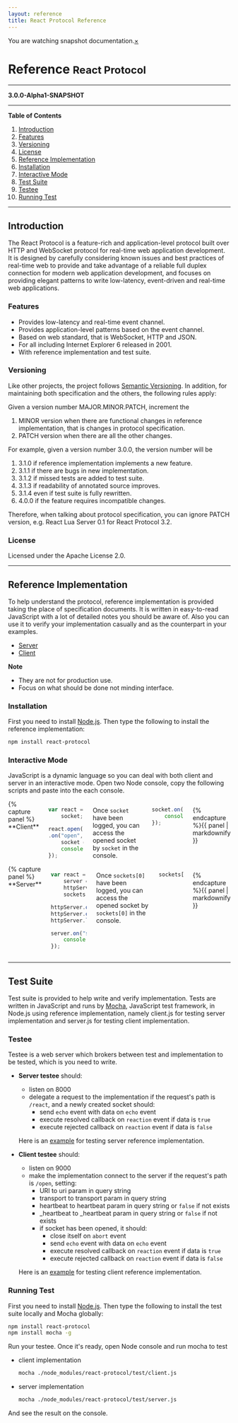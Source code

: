```yaml
---
layout: reference
title: React Protocol Reference
---
```


<div data-alert class="alert-box alert">
You are watching snapshot documentation.<a href="#" class="close">&times;</a>
</div>

<h1>Reference <small>React Protocol</small></h1>

---

**3.0.0-Alpha1-SNAPSHOT**

---

**Table of Contents**

1. [Introduction](#toc_0)
  1. [Features](#toc_1)
  1. [Versioning](#toc_2)
  1. [License](#toc_3)
1. [Reference Implementation](#toc_4)
  1. [Installation](#toc_5)
  1. [Interactive Mode](#toc_6)
1. [Test Suite](#toc_7)
  1. [Testee](#toc_8)
  1. [Running Test](#toc_9)

---

## Introduction
The React Protocol is a feature-rich and application-level protocol built over HTTP and WebSocket protocol for real-time web application development. It is designed by carefully considering known issues and best practices of real-time web to provide and take advantage of a reliable full duplex connection for modern web application development, and focuses on providing elegant patterns to write low-latency, event-driven and real-time web applications.

### Features
* Provides low-latency and real-time event channel.
* Provides application-level patterns based on the event channel.
* Based on web standard, that is WebSocket, HTTP and JSON.
* For all including Internet Explorer 6 released in 2001.
* With reference implementation and test suite.

### Versioning
Like other projects, the project follows [Semantic Versioning](http://semver.org/). In addition, for maintaining both specification and the others, the following rules apply:

Given a version number MAJOR.MINOR.PATCH, increment the 

1. MINOR version when there are functional changes in reference implementation, that is changes in protocol specification.
1. PATCH version when there are all the other changes.

For example, given a version number 3.0.0, the version number will be

1. 3.1.0 if reference implementation implements a new feature.
1. 3.1.1 if there are bugs in new implementation.
1. 3.1.2 if missed tests are added to test suite.
1. 3.1.3 if readability of annotated source improves.
1. 3.1.4 even if test suite is fully rewritten.
1. 4.0.0 if the feature requires incompatible changes.

Therefore, when talking about protocol specification, you can ignore PATCH version, e.g. React Lua Server 0.1 for React Protocol 3.2.

### License

Licensed under the Apache License 2.0.

---

## Reference Implementation
To help understand the protocol, reference implementation is provided taking the place of specification documents. It is written in easy-to-read JavaScript with a lot of detailed notes you should be aware of. Also you can use it to verify your implementation casually and as the counterpart in your examples.

<ul class="inline-list">
    <li><a href="../docs/server.html">Server</a></li>
    <li><a href="../docs/client.html">Client</a></li>
</ul>

**Note**

* They are not for production use.
* Focus on what should be done not minding interface.

### Installation
First you need to install [Node.js](http://nodejs.org). Then type the following to install the reference implementation:

```bash
npm install react-protocol
```

### Interactive Mode
JavaScript is a dynamic language so you can deal with both client and server in an interactive mode. Open two Node console, copy the following scripts and paste into the each console.

<div class="row">
<div class="large-6 columns">
{% capture panel %}
**Client**

```javascript
var react = require("react-protocol"),
    socket;

react.open("http://localhost:8000/react", {transport: "ws"})
.on("open", function() {
    socket = this;
    console.log("socket");
});
```

Once `socket` have been logged, you can access the opened socket by `socket` in the console.

```javascript
socket.on("greeting", function(data) {
    console.log("greetings from the server: " + data);
});
```
{% endcapture %}{{ panel | markdownify }}
</div>
<div class="large-6 columns">
{% capture panel %}
**Server**

```javascript
var react = require("react-protocol"),
    server = react.server(),
    httpServer = require("http").createServer(),
    sockets = [];

httpServer.on("request", server.handleRequest);
httpServer.on("upgrade", server.handleUpgrade);
httpServer.listen(8000);

server.on("socket", function(socket) {
    console.log("sockets[" + (sockets.push(socket) - 1) + "]");
});
```

Once `sockets[0]` have been logged, you can access the opened socket by `sockets[0]` in the console.

```javascript
sockets[0].send("greeting", "Hello World");
```
{% endcapture %}{{ panel | markdownify }}
</div>
</div>

---

## Test Suite
Test suite is provided to help write and verify implementation. Tests are written in JavaScript and runs by [Mocha](http://visionmedia.github.io/mocha/), JavaScript test framework, in Node.js using reference implementation, namely client.js for testing server implementation and server.js for testing client implementation.

### Testee
Testee is a web server which brokers between test and implementation to be tested, which is you need to write.

* **Server testee** should:
    * listen on 8000
    * delegate a request to the implementation if the request's path is `/react`, and a newly created socket should:
        * send `echo` event with data on `echo` event
        * execute resolved callback on `reaction` event if data is `true`
        * execute rejected callback on `reaction` event if data is `false`<p>
    
    Here is an [example](https://github.com/Atmosphere/react-protocol/blob/master/test/testee/server.js) for testing server reference implementation.  
  
* **Client testee** should: 
    * listen on 9000
    * make the implementation connect to the server if the request's path is `/open`, setting:
        * URI to uri param in query string
        * transport to transport param in query string
        * heartbeat to heartbeat param in query string or `false` if not exists
        * _heartbeat to _heartbeat param in query string or `false` if not exists
        * if socket has been opened, it should:
            * close itself on `abort` event
            * send `echo` event with data on `echo` event
            * execute resolved callback on `reaction` event if data is `true`
            * execute rejected callback on `reaction` event if data is `false`<p>
    
    Here is an [example](https://github.com/Atmosphere/react-protocol/blob/master/test/testee/client.js) for testing client reference implementation.  
  
### Running Test
First you need to install [Node.js](http://nodejs.org). Then type the following to install the test suite locally and Mocha globally: 

```bash
npm install react-protocol
npm install mocha -g
```

Run your testee. Once it's ready, open Node console and run mocha to test

* client implementation

    ```bash
    mocha ./node_modules/react-protocol/test/client.js
    ```
    
* server implementation

    ```bash
    mocha ./node_modules/react-protocol/test/server.js
    ```
    
And see the result on the console.